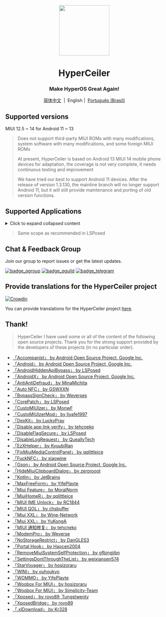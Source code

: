 <div align="center">

<img width="" src="/imgs/icon.png" width=160 height=160 align="center">

# HyperCeiler
### Make HyperOS Great Again!

[简体中文](/README.md)&nbsp;&nbsp;|&nbsp;&nbsp;English |&nbsp;&nbsp;[Português (Brasil)](/README_pt-BR.md)

</div>

## Supported versions
MIUI 12.5 ~ 14 for Android 11 ~ 13

> Does not support third-party MIUI ROMs with many modifications, system software with many modifications, and some foreign MIUI ROMs
>
> At present, HyperCeiler is based on Android 13 MIUI 14 mobile phone devices for adaptation, the coverage is not very complete, it needs continuous testing and improvement
>
> We have tried our best to support Android 11 devices. After the release of version 1.3.130, the mainline branch will no longer support Android 11, but it will still provide maintenance and porting of old version functions.

## Supported Applications

<details>
    <summary>Click to expand collapsed content</summary>

| App Name | Package Name |
| :---- | :---- |
| System Framework | system |
| System UI | com.android.systemui |
| System Launcher | com.miui.home |
| Updater | com.android.updater |
| Joyose | com.xiaomi.joyose |
| Settings | com.xiaomi.misettings |
| Security | com.miui.securitycenter |
| Notes | com.miui.notes |
| Mi Wallpaper | com.miui.miwallpaper |
| Taplus | com.miui.contentextension |
| Bullet screen notification | com.xiaomi.barrage |
| Baidu IME for MIUI | com.baidu.input_mi |
| Phone | com.android.incallui |
| Phone Services | com.android.phone |
| Battery and performance | com.miui.powerkeeper |
| Messaging | com.android.mms |
| Screenshot | com.miui.screenshot |
| Cleaner | com.miui.cleanmaster |
| Browser | com.android.browser |
| Rueban (MTB) | com.xiaomi.mtb |
| Screen Recorder | com.miui.screenrecorder |
| Permissions | com.lbe.security.miui |
| Settings | com.android.settings
| Sogou Keyboard for MIUI | com.sohu.inputmethod.sogou.xiaomi |
| Weather | com.miui.weather2 |
| Cast | com.milink.service |
| External Storage | com.android.externalstorage |
| Always-on display | com.miui.aod |
| File Manager | com.android.fileexplorer |
| System Service Plugin | com.miui.securityadd |
| Downloads | com.android.providers.downloads.ui |
| Downloads | com.android.providers.downloads |
| Gallery | com.miui.gallery |
| Mi Canvas | com.miui.creation |
| Mi Share | com.miui.mishare.connectivity |
| Gallery Editor | com.miui.mediaeditor |
| Xiaomi Cloud | com.miui.cloudservice |
| Smart Cards | com.miui.tsmclient |
| iFlytek IME for MIUI | com.iflytek.inputmethod.miui |
| Package Installer | com.miui.packageinstaller |
| GetApps | com.xiaomi.market |
| App Vault | com.miui.personalassistant |
| Themes | com.android.thememanager |
| com.miui.rom | com.miui.rom |
| MIUI Security Components | com.miui.guardprovider |
| Clock | com.android.deskclock |
| Camera | com.android.camera |
| Mi AI Translate | com.xiaomi.aiasst.vision |
| Mi AI Suggestions | com.xiaomi.aireco |
| Scanner | com.xiaomi.scanner |
| Mi AI | com.miui.voiceassist |
| Music | com.miui.player |
| MIUI+ Beta | com.xiaomi.mirror |
| com.xiaomi.NetworkBoost | com.xiaomi.NetworkBoost |

</details>

> Same scope as recommended in LSPosed

## Chat & Feedback Group

Join our group to report issues or get the latest updates.

[![badge_qgroup]][qgroup_url]
[![badge_qguild]][qguild_url]
[![badge_telegram]][telegram_url]

## Provide translations for the HyperCeiler project

[![Crowdin](https://badges.crowdin.net/hyperceiler/localized.svg)](https://crowdin.com/project/hyperceiler)

You can provide translations for the HyperCeiler project [here](https://crwd.in/hyperceiler).

## Thank!

> HyperCeiler I have used some or all of the content of the following open source projects. Thank you for the strong support provided by the developers of these projects (in no particular order).

- [「Accompanist」 by Android Open Source Project, Google Inc.](https://google.github.io/accompanist)
- [「Android」 by Android Open Source Project, Google Inc.](https://source.android.google.cn/license)
- [「AndroidHiddenApiBypass」 by LSPosed](https://github.com/LSPosed/AndroidHiddenApiBypass)
- [「AndroidX」 by Android Open Source Project, Google Inc.](https://github.com/androidx/androidx)
- [「AntiAntiDefraud」 by MinaMichita](https://github.com/MinaMichita/AntiAntiDefraud)
- [「Auto NFC」 by GSWXXN](https://github.com/GSWXXN/AutoNFC)
- [「BypassSignCheck」 by Weverses](https://github.com/Weverses/BypassSignCheck)
- [「CorePatch」 by LSPosed](https://github.com/LSPosed/CorePatch)
- [「CustoMIUIzer」 by MonwF](https://github.com/MonwF/customiuizer)
- [「CustoMIUIzerMod」 by liyafe1997](https://github.com/liyafe1997/CustoMIUIzerMod)
- [「DexKit」 by LuckyPray](https://github.com/LuckyPray/DexKit)
- [「Disable app link verify」 by tehcneko](https://github.com/Xposed-Modules-Repo/io.github.tehcneko.applinkverify)
- [「DisableFlagSecure」 by LSPosed](https://github.com/LSPosed/DisableFlagSecure)
- [「DisableLogRequest」 by QueallyTech](https://github.com/QueallyTech/DisableLogRequest)
- [「EzXHelper」 by KyuubiRan](https://github.com/KyuubiRan/EzXHelper)
- [「FixMiuiMediaControlPanel」 by qqlittleice](https://github.com/qqlittleice/FixMiuiMediaControlPanel)
- [「FuckNFC」 by xiaowine](https://github.com/xiaowine/FuckNFC)
- [「Gson」 by Android Open Source Project, Google Inc.](https://github.com/google/gson)
- [「HideMiuiClipboardDialog」 by zerorooot](https://github.com/zerorooot/HideMiuiClipboardDialog)
- [「Kotlin」 by JetBrains](https://github.com/JetBrains/kotlin)
- [「MaxFreeForm」 by YifePlayte](https://github.com/YifePlayte/MaxFreeForm)
- [「Miui Feature」 by MoralNorm](https://github.com/moralnorm/miui_feature)
- [「MiuiHomeR」 by qqlittleice](https://github.com/qqlittleice/MiuiHome_R)
- [「MIUI IME Unlock」 by RC1844](https://github.com/RC1844/MIUI_IME_Unlock)
- [「MIUI QOL」 by chsbuffer](https://github.com/chsbuffer/MIUIQOL)
- [「Miui XXL」 by Wine-Network](https://github.com/Wine-Network/Miui_XXL)
- [「Miui XXL」 by YuKongA](https://github.com/YuKongA/Miui_XXL)
- [「MIUI 通知修复」 by tehcneko](https://github.com/Xposed-Modules-Repo/io.github.tehcneko.miuinotificationfix)
- [「ModemPro」 by Weverse](https://github.com/Weverses/ModemPro)
- [「NoStorageRestrict」 by DanGLES3](https://github.com/Xposed-Modules-Repo/com.github.dan.nostoragerestrict)
- [「Portal Hook」 by Haocen2004](https://github.com/Haocen2004/PortalHook)
- [「RemoveMiuiSystemSelfProtection」 by gfbjngjibn](https://github.com/gfbjngjibn/RemoveMiuiSystemSelfProtection)
- [「SettingsDontThroughTheList」 by weixiansen574](https://github.com/weixiansen574/settingsdontthroughthelist)
- [「StarVoyager」 by hosizoraru](https://github.com/hosizoraru/StarVoyager)
- [「WINI」 by ouhoukyo](https://github.com/ouhoukyo/WINI)
- [「WOMMO」 by YifePlayte](https://github.com/YifePlayte/WOMMO)
- [「Woobox For MIUI」 by hosizoraru](https://github.com/hosizoraru/WooBoxForMIUI)
- [「Woobox For MIUI」 by Simplicity-Team](https://github.com/Simplicity-Team/WooBoxForMIUI)
- [「Xposed」 by rovo89, Tungstwenty](https://github.com/rovo89/XposedBridge)
- [「XposedBridge」 by rovo89](https://github.com/rovo89/XposedBridge)
- [「.xlDownload」 by Kr328](https://github.com/Kr328/.xlDownload)


[qgroup_url]: https://jq.qq.com/?_wv=1027&k=TedCJq8V
[badge_qgroup]: https://img.shields.io/badge/QQ-group-4DB8FF?style=for-the-badge&logo=tencentqq
[qguild_url]: https://pd.qq.com/s/35ooe0ssj
[badge_qguild]: https://img.shields.io/badge/QQ-Channel-4991D3?style=for-the-badge&logo=tencentqq
[telegram_url]: https://t.me/hyperceiler
[badge_telegram]: https://img.shields.io/badge/dynamic/json?style=for-the-badge&color=2CA5E0&label=Telegram&logo=telegram&query=%24.data.totalSubs&url=https%3A%2F%2Fapi.spencerwoo.com%2Fsubstats%2F%3Fsource%3Dtelegram%26queryKey%3Dhyperceiler
